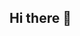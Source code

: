 ## Hi there 👋

<!-- 
**jaysiraskar/jaysiraskar** is a ✨ _special_ ✨ repository because its `README.md` (this file) appears on your GitHub profile.

Here are some ideas to get you started:

- 🔭 I’m currently working on ...# 👋 Hi there, I'm **Jay Siraskar**!

I'm a passionate **Full-Stack Developer** with hands-on experience building modern, scalable, and efficient web applications. I thrive on turning ideas into real-world digital solutions using a mix of .NET, Angular, and everything in between.

---

## 👨‍💻 About Me

- 💼 **Junior Software Developer (Full-Stack)**
- 🚀 Crafting applications using **ASP.NET Core, Angular, and SQL Server**
- ⚙️ Proficient in **NgRx, Worker Services, Stored Procedures, MVC Architecture**
- 📈 Enthusiastic about **AI integration**, clean architecture, and performance optimization
- 🌱 Constantly exploring new tools and technologies to stay ahead of the curve
- 🔍 Love diving into tech articles, GitHub projects, and community trends

---

## 🛠️ Tech Stack & Tools

| Backend | Frontend | Database | Others |
|--------|----------|----------|--------|
| ![.NET](https://img.shields.io/badge/.NET-512BD4?style=flat&logo=dotnet&logoColor=white) ![C#](https://img.shields.io/badge/C%23-239120?style=flat&logo=csharp&logoColor=white) | ![Angular](https://img.shields.io/badge/Angular-DD0031?style=flat&logo=angular&logoColor=white) ![NgRx](https://img.shields.io/badge/NgRx-a6120d?style=flat&logo=ngrx&logoColor=white) | ![SQL Server](https://img.shields.io/badge/SQL%20Server-CC2927?style=flat&logo=microsoftsqlserver&logoColor=white) | ![MVC](https://img.shields.io/badge/MVC-5C2D91?style=flat) ![Worker Service](https://img.shields.io/badge/Worker%20Service-512BD4?style=flat) |

---

## 📫 Let's Connect

[![LinkedIn](https://img.shields.io/badge/LinkedIn-blue?style=flat&logo=linkedin)](https://linkedin.com/in/jay-siraskar)  
💬 Feel free to reach out to discuss development, opportunities, or just nerd out over cool tech!

---

## ⚡ Fun Fact

> I believe even the most complex tech problems can be solved with a clear mindset, clean code, and a cup of strong coffee ☕.

- 🌱 I’m currently learning ...
- 👯 I’m looking to collaborate on ...
- 🤔 I’m looking for help with ...
- 💬 Ask me about ...
- 📫 How to reach me: ...
- 😄 Pronouns: ...
- ⚡ Fun fact: ...
-->
